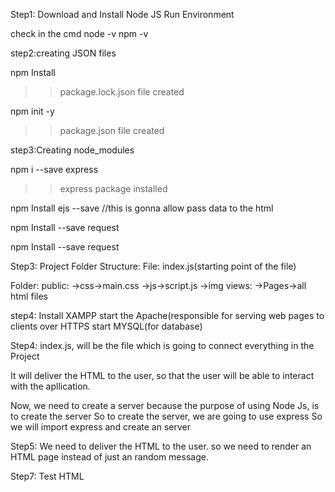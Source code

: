 Step1: Download and Install Node JS Run Environment

check in the cmd
node -v
npm -v

step2:creating JSON files

npm Install
>>package.lock.json file created

npm init -y
>>package.json file created

step3:Creating node_modules

npm i --save express
>>express package installed

npm Install ejs --save
//this is gonna allow pass data to the html

npm Install --save request

npm Install --save request


Step3: Project Folder Structure:
File:
index.js(starting point of the file)

Folder:
public:
    ->css->main.css
    ->js->script.js
    ->img
views:
    ->Pages->all html files

step4:
  Install XAMPP
  start the Apache(responsible for serving web pages to clients over HTTPS
  start MYSQL(for database)


Step4:
index.js, will be the file which is going to connect everything in the Project

It will deliver the HTML to the user, so that the user will be able to interact with the apllication.

Now, we need to create a server because the purpose of using Node Js, is to create the server
So to create the server, we are going to use express
So we will import express
and create an server

Step5:
We need to deliver the HTML to the user.
so we need to render an HTML page instead of just an random message.


Step7:
Test HTML
